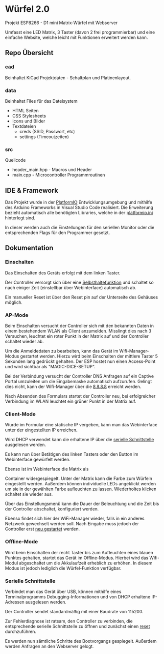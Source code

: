 # Würfel 2.0

Projekt ESP8266 - D1 mini Matrix-Würfel mit Webserver

Umfasst eine LED Matrix, 3 Taster (davon 2 frei programmierbar) und eine einfache Website, welche leicht mit Funktionen erweitert werden kann.

## Repo Übersicht

### cad

Beinhaltet KiCad Projektdaten - Schaltplan und Platinenlayout.

### data

Beinhaltet Files für das Dateisystem

- HTML Seiten
- CSS Stylesheets
- Icons und Bilder
- Textdateien
  - creds (SSID, Passwort, etc)
  - settings (Timeoutzeiten)

### src

Quellcode

- header_main.hpp - Macros und Header
- main.cpp - Microcontroller Programmroutinen

## IDE & Framework

Das Projekt wurde in der [PlatformIO](https://marketplace.visualstudio.com/items?itemName=platformio.platformio-ide) Entwicklungsumgebung und mithilfe des Arduino Frameworks in Visual Studio Code realisiert. Die Erweiterung bezieht automatisch alle benötigten Libraries, welche in der [platformio.ini](https://github.com/sixteenlines/dice-2/blob/production/platformio.ini) hinterlegt sind.

In dieser werden auch die Einstellungen für den seriellen Monitor oder die entsprechenden Flags für den Programmer gesetzt.

## Dokumentation

### Einschalten

Das Einschalten des Geräts erfolgt mit dem linken Taster.

Der Controller versorgt sich über eine [Selbsthaltefunktion](https://github.com/sixteenlines/dice-2/blob/production/self-retain.jpg?raw=true) und schaltet so nach einiger Zeit (einstellbar über Webinterface) automatisch ab.

Ein manueller Reset ist über den Reset pin auf der Unterseite des Gehäuses möglich.

### AP-Mode

Beim Einschalten versucht der Controller sich mit den bekannten Daten in einem bestehendem WLAN als Client anzumelden. Misslingt dies nach 3 Versuchen, leuchtet ein roter Punkt in der Matrix auf und der Controller schaltet wieder ab.

Um die Anmeldedaten zu bearbeiten, kann das Gerät im Wifi-Manager-Modus gestartet werden. Hierzu wird beim Einschalten der mittlere Taster 5 Sekunden lang gedrückt gehalten. Der ESP hostet nun einen Access-Point und wird sichtbar als "MAGIC-DICE-SETUP".

Bei der Verbindung versucht der Controller DNS Anfragen auf ein Captive Portal umzuleiten um die Eingabemaske automatisch aufzurufen. Gelingt dies nicht, kann der Wifi-Manager über die [8.8.8.8](8.8.8.8) erreicht werden.

Nach Absenden des Formulars startet der Controller neu, bei erfolgreicher Verbindung im WLAN leuchtet ein grüner Punkt in der Matrix auf.

### Client-Mode

Wurde im Formular eine statische IP vergeben, kann man das Webinterface unter der eingestellten IP erreichen.

Wird DHCP verwendet kann die erhaltene IP über die [serielle Schnittstelle](#serielle-schnittstelle) ausgelesen werden.

Es kann nun über Betätigen des linken Tasters oder den Button im Webinterface gewürfelt werden.

Ebenso ist im Webinterface die Matrix als <div> Container widergespiegelt. Unter der Matrix kann die Farbe zum Würfeln eingestellt werden. Außerdem können individuelle LEDs angeklickt werden um sie in der gewählten Farbe aufleuchten zu lassen. Wiederholtes klicken schaltet sie wieder aus.

Über das Einstellungsmenü kann die Dauer der Beleuchtung und die Zeit bis der Controller abschaltet, konfiguriert werden.

Ebenso findet sich hier der WiFi-Manager wieder, falls in ein anderes Netzwerk gewechselt werden soll. Nach Eingabe muss jedoch der Controller erst [neu gestartet](#einschalten) werden.

### Offline-Mode

Wird beim Einschalten der recht Taster bis zum Aufleuchten eines blauen Punktes gehalten, startet das Gerät im Offline-Modus. Hierbei wird das Wifi-Modul abgeschaltet um die Akkulaufzeit erheblich zu erhöhen. In diesem Modus ist jedoch lediglich die Würfel-Funktion verfügbar.

### Serielle Schnittstelle

Verbindet man das Gerät über USB, können mithilfe eines Terminalprogramms Debugging-Informationen und von DHCP erhaltene IP-Adressen ausgelesen werden.

Der Controller sendet standardmäßig mit einer Baudrate von 115200.

Zur Fehlerdiagnose ist ratsam, den Controller zu verbinden, die entsprechende serielle Schnittstelle zu öffnen und zunächst einen [reset](#einschalten) durchzuführen.

Es werden nun sämtliche Schritte des Bootvorgangs gespiegelt. Außerdem werden Anfragen an den Webserver gelogt.

